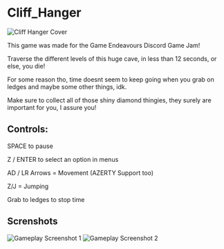 # Cliff_Hanger

![Cliff Hanger Cover](https://user-images.githubusercontent.com/18448587/127559933-19b334e9-7aff-4f71-8a33-799e5ee7b1bd.png)


This game was made for the  Game Endeavours Discord Game Jam!

Traverse the different levels of this huge cave, in less than 12 seconds, or else, you die!

For some reason tho, time doesnt seem to keep going when you grab on ledges and maybe some other things, idk.

Make sure to collect all of those shiny diamond thingies, they surely are important for you, I assure you!


## Controls:

SPACE  to pause

Z / ENTER to select an option in menus

AD / LR Arrows = Movement (AZERTY Support too)

Z/J = Jumping

Grab to ledges to stop time

## Screnshots
![Gameplay Screenshot 1](https://user-images.githubusercontent.com/18448587/127559667-8bf6a8f6-e1dc-4c13-b7c6-cb7dd13abbe8.png)
![Gameplay Screenshot 2](https://user-images.githubusercontent.com/18448587/127560037-abcb861d-5576-4692-b25a-a624f9169279.png)
